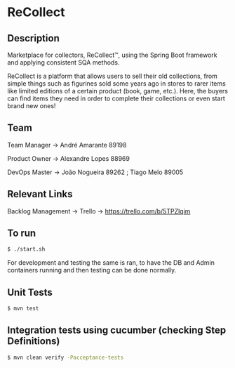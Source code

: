 # ReCollect

## Description

Marketplace for collectors, ReCollect™️, using the Spring Boot framework and applying consistent SQA methods.

ReCollect is a platform that allows users to sell their old collections, from simple things such as figurines sold some years ago in stores to rarer items like limited editions of a certain product (book, game, etc.). Here, the buyers can find items they need in order to complete their collections or even start brand new ones!

## Team

Team Manager ->  André Amarante 89198

Product Owner -> Alexandre Lopes 88969

DevOps Master -> João Nogueira 89262 ; Tiago Melo 89005

## Relevant Links

Backlog Management -> Trello -> https://trello.com/b/5TPZlqim

## To run
```bash
$ ./start.sh
```

For development and testing the same is ran, to have the DB and Admin containers running and then testing can be done normally.

## Unit Tests
```bash
$ mvn test
```

## Integration tests using cucumber (checking Step Definitions)
```bash
$ mvn clean verify -Pacceptance-tests
```

